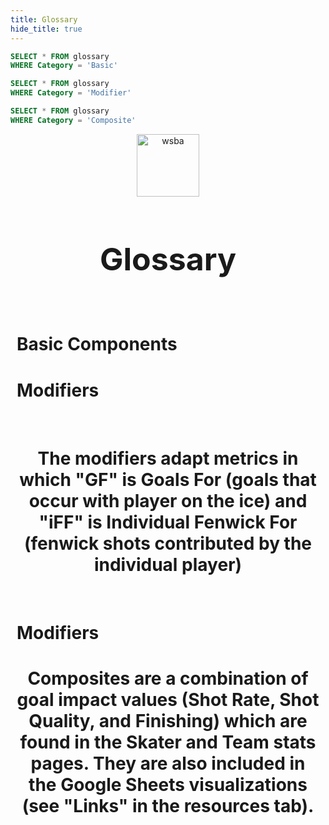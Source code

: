 ```yaml
---
title: Glossary
hide_title: true
---
```


<style>
    .image {
        display: block; 
        margin-left: auto; 
        margin-right: auto; 
        width: auto;
    }
</style>

```sql basic
SELECT * FROM glossary
WHERE Category = 'Basic'
```

```sql mod
SELECT * FROM glossary
WHERE Category = 'Modifier'
```

```sql comp
SELECT * FROM glossary
WHERE Category = 'Composite'
```

<div style="text-align: center; margin: 10px; align: center;">
    <img src="/wsba.png" alt="wsba" class="image" style="height:100px"/>
    <div>
        <b><h1 style="font-size:50px">Glossary</h1></b>
    </div>
    <br>
    <div>
        <h1 style="text-align: left">Basic Components</h1>
        <DataTable data={basic} rowShading=true headerColor=#0000ff headerFontColor=white rows=20/>
    </div>
    <div>
        <h1 style="text-align: left">Modifiers</h1>
        <DataTable data={mod} rowShading=true headerColor=#0000ff headerFontColor=white rows=20/>
    </div>
    <br>
    <div>
        <h1>The modifiers adapt metrics in which "GF" is Goals For (goals that occur with player on the ice) and "iFF" is Individual Fenwick For (fenwick shots contributed by the individual player)</h1>
    </div>
    <br>
    <div>
        <h1 style="text-align: left">Modifiers</h1>
        <DataTable data={comp} rowShading=true headerColor=#0000ff headerFontColor=white rows=20/>
    </div>
    <div>
        <h1>Composites are a combination of goal impact values (Shot Rate, Shot Quality, and Finishing) which are found in the Skater and Team stats pages.  They are also included in the Google Sheets visualizations (see "Links" in the resources tab).</h1>
    </div>
</div>